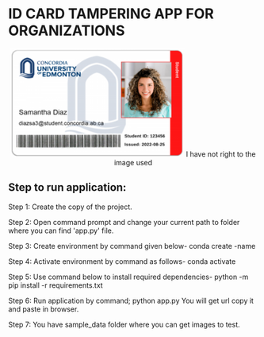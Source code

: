 # ID CARD TAMPERING APP FOR ORGANIZATIONS

<p align="center"><img src="https://github.com/KBryt/ID-Card-Project/blob/master/sample_data/Student-ID-Card.png?raw=true" alt="Brain+Machine" height="218" width="350"> I have not right to the image used</p>

## Step to run application:
Step 1:	Create the copy of the project.

Step 2: Open command prompt and change your current path 
to folder where you can find 'app.py' file.

Step 3: Create environment by command given below-
conda create -name <environment name>
  
Step 4: Activate environment by command as follows-
conda activate <environment name>
  
Step 5: Use command below to install required dependencies-
python -m pip install -r requirements.txt
  
Step 6: Run application by command;
python app.py
You will get url copy it and paste in browser.
  
Step 7: You have sample_data folder where you can get images to test.
